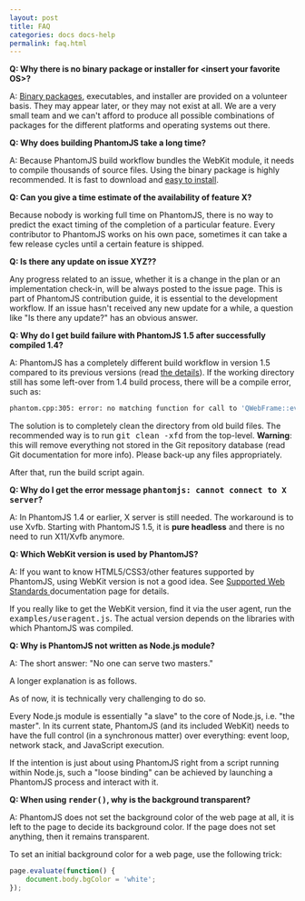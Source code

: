 ```yaml
---
layout: post
title: FAQ
categories: docs docs-help
permalink: faq.html
---
```


**Q: Why there is no binary package or installer for &lt;insert your
favorite OS&gt;?**

A: [Binary packages](download.html), executables, and installer are provided on a volunteer basis.
They may appear later, or they may not exist at all. We are a very small team and we
can't afford to produce all possible combinations of packages for the different
platforms and operating systems out there.

**Q: Why does building PhantomJS take a long time?**

A: Because PhantomJS build workflow bundles the WebKit module, it needs to compile
thousands of source files. Using the binary package is highly recommended.
It is fast to download and [easy to install](download.html).

**Q: Can you give a time estimate of the availability of feature X?**

Because nobody is working full time on PhantomJS, there is no way to
predict the exact timing of the completion of a particular feature.
Every contributor to PhantomJS works on his own pace, sometimes it can
take a few release cycles until a certain feature is shipped.

**Q: Is there any update on issue XYZ??**

Any progress related to an issue, whether it is a change in the plan
or an implementation check-in, will be always posted to the issue
page. This is part of PhantomJS contribution guide, it is essential to
the development workflow. If an issue hasn't received any new update
for a while, a question like "Is there any update?" has an obvious
answer.

**Q: Why do I get build failure with PhantomJS 1.5 after successfully
compiled 1.4?**

A: PhantomJS has a completely different build workflow in version 1.5 compared to
its previous versions (read [the details](http://ariya.ofilabs.com/2012/03/the-evolution-of-phantomjs-build-workflow.html)). If the working directory still has some left-over
from 1.4 build process, there will be a compile error, such as:

```bash
phantom.cpp:305: error: no matching function for call to 'QWebFrame::evaluateJavaScript(QString, QString)
```

The solution is to completely clean the directory from old build files. The
recommended way is to run <tt>git clean -xfd</tt> from the top-level.
**Warning**: this will remove everything not stored in the Git
repository database (read Git documentation for more info). Please back-up any files
appropriately.

After that, run the build script again.

**Q: Why do I get the error message <tt>phantomjs: cannot connect to X
server</tt>?**

A: In PhantomJS 1.4 or earlier, X server is still needed. The workaround is to use Xvfb.
Starting with PhantomJS 1.5, it is **pure headless** and there is no need to
run X11/Xvfb anymore.

**Q: Which WebKit version is used by PhantomJS?**

A: If you want to know HTML5/CSS3/other features supported by PhantomJS, using
WebKit version is not a good idea. See [Supported Web Standards ](http://phantomjs.org/supported-web-standards.html) documentation page for details.

If you really like to get the WebKit version, find it via the user agent, run the
<tt>examples/useragent.js</tt>. The actual version depends on the libraries with
which PhantomJS was compiled.

**Q: Why is PhantomJS not written as Node.js module?**

A: The short answer: "No one can serve two masters."

A longer explanation is as follows.

As of now, it is technically very challenging to do so.

Every Node.js module is essentially "a slave" to the core of Node.js, i.e. "the
master". In its current state, PhantomJS (and its included WebKit) needs to have the
full control (in a synchronous matter) over everything: event loop, network stack,
and JavaScript execution.

If the intention is just about using PhantomJS right from a script running within
Node.js, such a "loose binding" can be achieved by launching a PhantomJS process and
interact with it.

**Q: When using <tt>render()</tt>, why is the background
transparent?**

A: PhantomJS does not set the background color of the web page at all, it is left
to the page to decide its background color. If the page does not set anything, then
it remains transparent.

To set an initial background color for a web page, use the following trick:

```javascript
page.evaluate(function() {
    document.body.bgColor = 'white';
});
```
